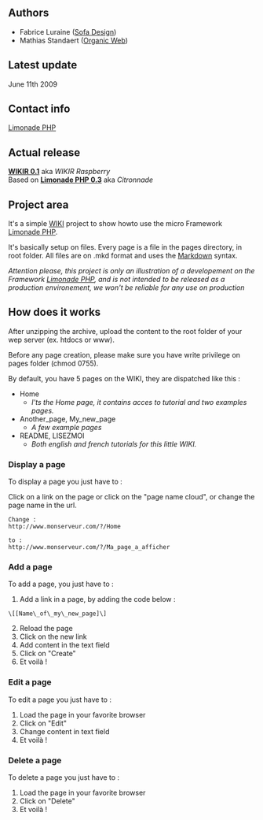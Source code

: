 ## Authors ##

* Fabrice Luraine ([Sofa Design](http://www.sofa-design.net))
* Mathias Standaert ([Organic Web](http://www.organicweb.fr))


## Latest update ##

June 11th 2009


## Contact info ##

[Limonade PHP](http://www.sofa-design.net/limonade)

## Actual release ##

[**WIKIR 0.1**](http://github.com/organicweb/limonade-wiki-example) aka _WIKIR Raspberry_  
Based on [**Limonade PHP 0.3**](http://github.com/sofadesign/limonade) aka _Citronnade_


## Project area ##

It's a simple [WIKI](http://en.wikipedia.org/wiki/Wiki) project to show howto use the micro Framework [Limonade PHP](http://www.sofa-design.net/limonade).

It's basically setup on files.
Every page is a file in the pages directory, in root folder.
All files are on .mkd format and uses the [Markdown](http://en.wikipedia.org/wiki/Markdown) syntax.

_Attention please, this project is only an illustration of a developement on the Framework [Limonade PHP](http://www.sofa-design.net/limonade), and is not intended to be released as a production environement, we won't be reliable for any use on production_

## How does it works ##

After unzipping the archive, upload the content to the root folder of your wep server (ex. htdocs or www).

Before any page creation, please make sure you have write privilege on pages folder (chmod 0755).

By default, you have 5 pages on the WIKI, they are dispatched like this : 

* Home
	* _I'ts the Home page, it contains acces to tutorial and two examples pages._
* Another\_page, My\_new_page
	* _A few example pages_
* README, LISEZMOI
	* _Both english and french tutorials for this little WIKI._

### Display a page ###

To display a page you just have to :

Click on a link on the page or click on the "page name cloud", or change the page name in the url.

	Change :
	http://www.monserveur.com/?/Home
	
	to :
	http://www.monserveur.com/?/Ma_page_a_afficher

### Add a page ###

To add a page, you just have to :

1. Add a link in a page, by adding the code below : 
<pre><code>\[[Name\_of\_my\_new_page]\]</code></pre>
2. Reload the page
3. Click on the new link
4. Add content in the text field
5. Click on "Create"
6. Et voilà !

### Edit a page ###

To edit a page you just have to :

1. Load the page in your favorite browser
2. Click on "Edit"
3. Change content in text field
4. Et voilà !

### Delete a page ###

To delete a page you just have to :

1. Load the page in your favorite browser
2. Click on "Delete"
3. Et voilà !